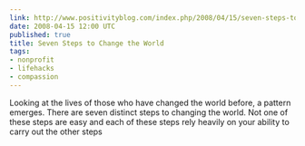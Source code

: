 ```yaml
---
link: http://www.positivityblog.com/index.php/2008/04/15/seven-steps-to-change-the-world/
date: 2008-04-15 12:00 UTC
published: true
title: Seven Steps to Change the World
tags:
- nonprofit
- lifehacks
- compassion
---
```


Looking at the lives of those who have changed the world before, a pattern emerges. There are seven distinct steps to changing the world. Not one of these steps are easy and each of these steps rely heavily on your ability to carry out the other steps
